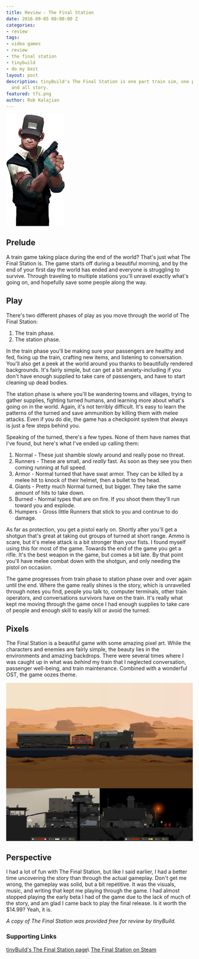```yaml
---
title: Review - The Final Station
date: 2016-09-05 00:00:00 Z
categories:
- review
tags:
- video games
- review
- the final station
- tinybuild
- do my best
layout: post
description: tinyBuild's The Final Station is one part train sim, one part platformer,
  and all story.
featured: tfs.png
author: Rob Kalajian
---
```


<img src="/images/finalstation/hero.png" alt="Hero" class="float-right" />

<h2>Prelude</h2>

A train game taking place during the end of the world? That's just what The Final Station is. The game starts off during a beautiful morning, and by the end of your first day the world has ended and everyone is struggling to survive. Through traveling to multiple stations you'll unravel exactly what's going on, and hopefully save some people along the way.

<h2>Play</h2>

There's two different phases of play as you move through the world of The Final Station:

1. The train phase.
2. The station phase.

In the train phase you'll be making sure your passengers are healthy and fed, fixing up the train, crafting new items, and listening to conversation. You'll also get a peek at the world around you thanks to beautifully rendered backgrounds. It's fairly simple, but can get a bit anxiety-including if you don't have enough supplied to take care of passengers, and have to start cleaning up dead bodies.

The station phase is where you'll be wandering towns and villages, trying to gather supplies, fighting turned humans, and learning more about what's going on in the world. Again, it's not terribly difficult. It's easy to learn the patterns of the turned and save ammunition by killing them with melee attacks. Even if you do die, the game has a checkpoint system that always is just a few steps behind you.

Speaking of the turned, there's a few types. None of them have names that I've found, but here's what I've ended up calling them:

1. Normal - These just shamble slowly around and really pose no threat.
2. Runners - These are small, and *really* fast. As soon as they see you then coming running at full speed.
3. Armor - Normal turned that have swat armor. They can be killed by a melee hit to knock of their helmet, then a bullet to the head.
4. Giants - Pretty much Normal turned, but bigger. They take the same amount of hits to take down.
5. Burned - Normal types that are on fire. If you shoot them they'll run toward you and explode.
6. Humpers - Gross little Runners that stick to you and continue to do damage.

As far as protection, you get a pistol early on. Shortly after you'll get a shotgun that's great at taking out groups of turned at short range. Ammo is scare, but it's melee attack is a bit stronger than your fists. I found myself using this for most of the game. Towards the end of the game you get a rifle. It's the best weapon in the game, but comes a bit late. By that point you'll have melee combat down with the shotgun, and only needing the pistol on occasion.

The game progresses from train phase to station phase over and over again until the end. Where the game really shines is the story, which is unravelled through notes you find, people you talk to, computer terminals, other train operators, and conversations survivors have on the train. It's really what kept me moving through the game once I had enough supplies to take care of people and enough skill to easily kill or avoid the turned.

<h2>Pixels</h2>

The Final Station is a beautiful game with some amazing pixel art. While the characters and enemies are fairly simple, the beauty lies in the environments and amazing backdrops. There were several times where I was caught up in what was *behind* my train that I neglected conversation, passenger well-being, and train maintenance. Combined with a wonderful OST, the game oozes theme.

<img src="/images/finalstation/final.jpg" alt="Final Station Screens" />

<h2>Perspective</h2>

I had a lot of fun with The Final Station, but like I said earlier, I had a better time uncovering the story than through the actual gameplay. Don't get me wrong, the gameplay was solid, but a bit repetitive. It was the visuals, music, and writing that kept me playing through the game. I had almost stopped playing the early beta I had of the game due to the lack of much of the story, and am glad I came back to play the final release. Is it worth the $14.99? Yeah, it is.

*A copy of The Final Station was provided free for review by tinyBuild.*

<h3>Supporting Links</h3>

[tinyBuild's The Final Station page](http://thefinalstation.com)\\
[The Final Station on Steam](http://store.steampowered.com/app/435530/)
